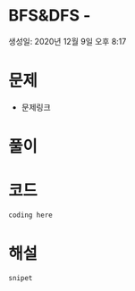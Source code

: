 # BFS&DFS -

생성일: 2020년 12월 9일 오후 8:17

# 문제

- 문제링크

# 풀이

# 코드

```cpp
coding here
```

# 해설

```cpp
snipet
```